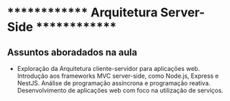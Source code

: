 # ************ Arquitetura Server-Side ************

## Assuntos aboradados na aula

- Exploração da Arquitetura cliente-servidor para aplicações web. Introdução aos frameworks MVC server-side, como Node.js, Express e NestJS. Análise de programação assíncrona e programação reativa. Desenvolvimento de aplicações web com foco na utilização de serviços.






